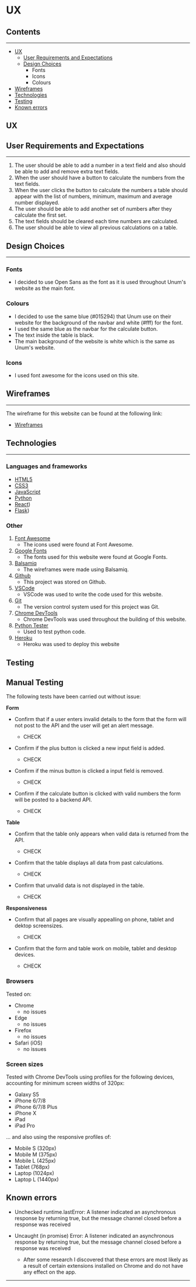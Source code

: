 # UX
## Contents

---

- [UX](#ux)
  - [User Requirements and Expectations](#user-requirements)
  - [Design Choices](#design-choices)
    - Fonts
    - Icons
    - Colours 
- [Wireframes](#wireframes)
- [Technologies](#technologies)
- [Testing](#testing)
- [Known errors](#errors)

## <a name="ux">UX</a>

## <a name="user-requirements">User Requirements and Expectations</a>

---

1. The user should be able to add a number in a text field and also should be able to add and remove extra text fields.
2. When the user should have a button to calculate the numbers from the text fields.
3. When the user clicks the button to calculate the numbers a table should appear with the list of numbers, minimum, maximum and average number displayed.
4. The user should be able to add another set of numbers after they calculate the first set.
5. The text fields should be cleared each time numbers are calculated.
6. The user should be able to view all previous calculations on a table.

## <a name="design-choices">Design Choices</a>

---

### Fonts
- I decided to use Open Sans as the font as it is used throughout Unum's website as the main font.

### Colours
- I decided to use the same blue (#015294) that Unum use on their website for the background of the navbar and white (#fff) for the font.
- I used the same blue as the navbar for the calculate button.
- The text inside the table is black.
- The main background of the website is white which is the same as Unum's website. 

### Icons
- I used font awesome for the icons used on this site.

## <a name="wireframes">Wireframes</a>

---

The wireframe for this website can be found at the following link:
- [Wireframes](https://github.com/farrelleoin93/unum-challenge/blob/master/src/assets/images/unum-challenge-wireframes.pdf)

## <a name="technologies">Technologies</a>

---

### Languages and frameworks

- [HTML5](https://en.wikipedia.org/wiki/HTML5)
- [CSS3](https://en.wikipedia.org/wiki/CSS3)
- [JavaScript](https://en.wikipedia.org/wiki/javascript)
- [Python](https://en.wikipedia.org/wiki/Python_(programming_language))
- [React](https://reactjs.org/))
- [Flask](https://flask.palletsprojects.com/en/1.1.x/))

### Other


1. [Font Awesome](https://fontawesome.com/)
   - The icons used were found at Font Awesome.
2. [Google Fonts](https://fonts.google.com/)
   - The fonts used for this website were found at Google Fonts.
3. [Balsamiq](https://balsamiq.com/)
   - The wireframes were made using Balsamiq.
4. [Github](https://github.com/)
   - This project was stored on Github.
5. [VSCode](https://code.visualstudio.com/)
    - VSCode was used to write the code used for this website.
6. [Git](https://en.wikipedia.org/wiki/Git)
    - The version control system used for this project was Git.
7. [Chrome DevTools](https://developers.google.com/web/tools/chrome-devtools)
    - Chrome DevTools was used throughout the building of this website.
8. [Python Tester](https://extendsclass.com/python-tester.html)
    - Used to test python code.
9. [Heroku](https://id.heroku.com/login)
    - Heroku was used to deploy this website

## <a name="testing">Testing</a>

## <a name="manual-testing">Manual Testing</a>

The following tests have been carried out without issue:

**Form**
- Confirm that if a user enters invalid details to the form that the form will not post to the API and the user will get an alert message.
    - CHECK

- Confirm if the plus button is clicked a new input field is added.
    - CHECK

- Confirm if the minus button is clicked a input field is removed.
    - CHECK

- Confirm if the calculate button is clicked with valid numbers the form will be posted to a backend API.
    - CHECK


**Table**
- Confirm that the table only appears when valid data is returned from the API.
    - CHECK

- Confirm that the table displays all data from past calculations.
    - CHECK

- Confirm that unvalid data is not displayed in the table.
    - CHECK


**Responsiveness**
- Confirm that all pages are visually appealling on phone, tablet and dektop screensizes.
    - CHECK

- Confirm that the form and table work on mobile, tablet and desktop devices.
    - CHECK


### Browsers

Tested on:

- Chrome
    - no issues
- Edge
    - no issues
- Firefox
    - no issues
- Safari (iOS)
    - no issues

### Screen sizes

Tested with Chrome DevTools using profiles for the following devices, accounting for minimum screen widths of 320px:

- Galaxy S5
- iPhone 6/7/8
- iPhone 6/7/8 Plus
- iPhone X
- iPad
- iPad Pro

... and also using the responsive profiles of:

- Mobile S (320px)
- Mobile M (375px)
- Mobile L (425px)
- Tablet (768px)
- Laptop (1024px)
- Laptop L (1440px)


## <a name="errors">Known errors</a>

- Unchecked runtime.lastError: A listener indicated an asynchronous response by returning true, but the message channel closed before a response was received
- Uncaught (in promise) Error: A listener indicated an asynchronous response by returning true, but the message channel closed before a response was received

    - After some research I discovered that these errors are most likely as a result of certain extensions installed on Chrome and do not have any effect on the app.

---
